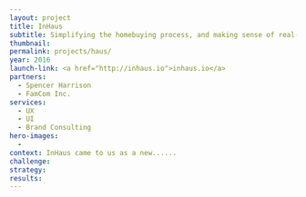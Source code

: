 ```yaml
---
layout: project
title: InHaus
subtitle: Simplifying the homebuying process, and making sense of real-estate data.
thumbnail:
permalink: projects/haus/
year: 2016
launch-link: <a href="http://inhaus.io">inhaus.io</a>
partners:
  - Spencer Harrison
  - FamCom Inc.
services:
  - UX
  - UI
  - Brand Consulting
hero-images:
  -
context: InHaus came to us as a new......
challenge:
strategy:
results:
---
```


